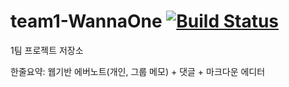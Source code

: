 # team1-WannaOne [![Build Status](https://travis-ci.org/wwh-techcamp-2018/team1-WannaOne.svg?branch=develop)](https://travis-ci.org/wwh-techcamp-2018/team1-WannaOne)
1팀 프로젝트 저장소

한줄요약: 웹기반 에버노트(개인, 그룹 메모) + 댓글 + 마크다운 에디터

